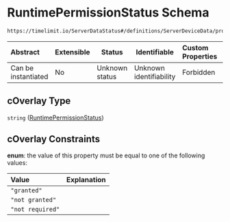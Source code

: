 # RuntimePermissionStatus Schema

```txt
https://timelimit.io/ServerDataStatus#/definitions/ServerDeviceData/properties/cOverlay
```




| Abstract            | Extensible | Status         | Identifiable            | Custom Properties | Additional Properties | Access Restrictions | Defined In                                                                            |
| :------------------ | ---------- | -------------- | ----------------------- | :---------------- | --------------------- | ------------------- | ------------------------------------------------------------------------------------- |
| Can be instantiated | No         | Unknown status | Unknown identifiability | Forbidden         | Allowed               | none                | [ServerDataStatus.schema.json\*](ServerDataStatus.schema.json "open original schema") |

## cOverlay Type

`string` ([RuntimePermissionStatus](serverdatastatus-definitions-serverdevicedata-properties-runtimepermissionstatus-2.md))

## cOverlay Constraints

**enum**: the value of this property must be equal to one of the following values:

| Value            | Explanation |
| :--------------- | ----------- |
| `"granted"`      |             |
| `"not granted"`  |             |
| `"not required"` |             |
